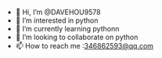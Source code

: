 - 👋 Hi, I’m @DAVEHOU9578
- 👀 I’m interested in python
- 🌱 I’m currently learning pythonn 
- 💞️ I’m looking to collaborate on python
- 📫 How to reach me :346862593@qq.com

<!---
DAVEHOU9578/DAVEHOU9578 is a ✨ special ✨ repository because its `README.md` (this file) appears on your GitHub profile.
You can click the Preview link to take a look at your changes.
--->
